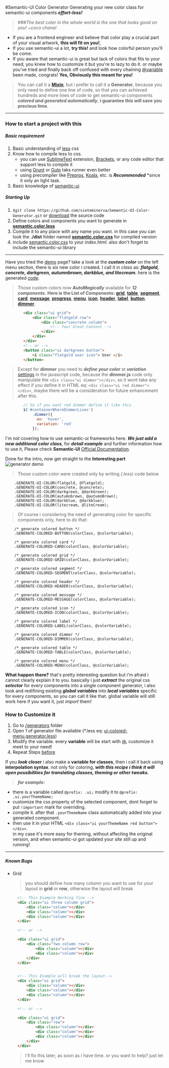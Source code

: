 
#Semantic-UI Color Generator
Generating your new color class for semantic-ui components **_effort-less!_**

> ###_The best color in the whole world is the one that looks good on you!_
~*coco chanel*

+ If you are a frontend engineer and believe that color play a crucial part of your visual artwork, **this will fit on you!**,
+ If you use semantic-ui a lot, **try this!** and look how colorful person you'll be come.
+ If you aware that semantic-ui is great but lack of colors that fits to your need, you knew how to customize it but you're to lazy to do it. or maybe you've tried and finally back off confused with every chaining [@variable](http://lesscss.org/features/#variables-feature) been made, congrats! **Yes, Obviously this meant for you!**

>You can call it a [**Mixin**](http://lesscss.org/features/#mixins-parametric-feature), but i prefer to call it a **Generator**, because you only need to define one line of code, so that you can achieved hundreds and more lines of code to get semantic-ui components **_colored and generated automatically_**, **i guarantee this will save you precious time.**

-------------
### How to start a project with this
##### Basic requirement
1. Basic understanding of [less](http://lesscss.org/#) css 
2. Know how to compile less to css.
   + you can use [SublimeText](https://www.sublimetext.com/) extension, [Brackets](http://brackets.io/), or any code editor that support less to compile it
   + using [Grunt](http://gruntjs.com/plugins) or [Gulp](http://gulpjs.com/plugins/) taks runner even better
   + using precompiler like [Prepros](https://prepros.io/), [Koala](http://koala-app.com/), etc. is **_Recommended_** *since it only an light task.
3. Basic knowledge of [semantic-ui](http://semantic-ui.com)

##### Starting Up
1. `$git clone https://github.com/sieteminerva/Semantic-UI-Color-Generator.git` or [download][downloadZip] the source code
2. Define colors and components you want to generate in **[semantic.color.less][colorless]**
3. Compile it to any place with any name you want.
   in this case you can look the **./dist** folder named **[semantic.color.css][colorcss]** for compiled version
4. include [semantic.color.css][colorcss] to your _index.html_.
   also don't forget to include the semantic-ui library 

------------

Have you tried the [demo][demosite] page? take a look at the **_custom color_** on the left menu section, there is six new color i created. I call it in _class_ as: **_flatgold, concrete, darkgreen, autumnbrown, darkblue, and litecream._** here is the generated [code][colorcss].



> Those custom colors now **_AutoMagically_** available for **_12 components._**
**Here is the List of Components:** 
**[grid](http://semantic-ui.com/collections/grid.html#colored)**, **[table](http://semantic-ui.com/collections/table.html#colored)**, **[segment](http://semantic-ui.com/elements/segment.html#colored)**, **[card](http://semantic-ui.com/views/card.html#colored)**, **[message](http://semantic-ui.com/collections/message.html#colored)**, **[progress](http://semantic-ui.com/modules/progress.html#color)**, **[menu](http://semantic-ui.com/collections/menu.html#colored)**, **[icon](http://semantic-ui.com/elements/icon.html#colored)**, **[header](http://semantic-ui.com/elements/header.html#colored)**, **[label](http://semantic-ui.com/elements/label.html#colored)**, **[button](http://semantic-ui.com/elements/button.html#colored)**, **[dimmer](http://semantic-ui.com/modules/dimmer.html)**. 


```html
		<div class="ui grid">
			<div class="flatgold row">
				<div class="concrete column">
					<!-- Your Great Content -->
				</div>
			</div>
		</div>
		<!-- or -->
		<button class="ui darkgreen button">
			<i class="flatgold user icon"> User </i>
		</button>
```
>Except for **dimmer** you need to **_define your color_** at **_variation_** [settings](http://semantic-ui.com/modules/dimmer.html#/settings) in the javascript code, because the **dimmer.js** code only manipulate the `<div class="ui dimmer"></div>`, so it wont take any effect if you define it in HTML eq: `<div class="ui red dimmer"></div>`, maybe there will be a consideration for future enhancement after this. 

```js
		// So if you want red dimmer define it like this
		$('#containerWhereDimmerLives')
	        .dimmer({
	          on: 'hover',
	          variation: 'red'
	        });
```
I'm not covering how to use semantic-ui frameworks here. **_We just add a new additional color class_**, for **_detail example_** and further information how to use it, Please check **Semantic-UI** [Official Documentation](http://semantic-ui.com/).


Done for the intro, now get straight to the **Interesting part**
![generator demo][demo]

>Those custom color were created only by writing _(.less)_ code below 

```less
	.GENERATE-UI-COLOR(flatgold, @flatgold);
	.GENERATE-UI-COLOR(concrete, @concrete);
	.GENERATE-UI-COLOR(darkgreen, @darkGreen);
	.GENERATE-UI-COLOR(autumnbrown, @autumnBrown);
	.GENERATE-UI-COLOR(darkblue, @darkblue);
	.GENERATE-UI-COLOR(litecream, @liteCream);
```
>Of course i considering the need of generating color for specific components only, here to do that:

```less
	/* generate colored button */
	.GENERATE-COLORED-BUTTON(colorClass, @colorVariable);

	/* generate colored card */
	.GENERATE-COLORED-CARD(colorClass, @colorVariable);

	/* generate colored grid */
	.GENERATE-COLORED-GRID(colorClass, @colorVariable);

	/* generate colored segment */
	.GENERATE-COLORED-SEGMENT(colorClass, @colorVariable);

	/* generate colored header */
	.GENERATE-COLORED-HEADER(colorClass, @colorVariable);

	/* generate colored message */
	.GENERATE-COLORED-MESSAGE(colorClass, @colorVariable);

	/* generate colored icon */
	.GENERATE-COLORED-ICON(colorClass, @colorVariable);

	/* generate colored label */
	.GENERATE-COLORED-LABEL(colorClass, @colorVariable);

	/* generate colored dimmer */
	.GENERATE-COLORED-DIMMER(colorClass, @colorVariable);

	/* generate colored table */
	.GENERATE-COLORED-TABLE(colorClass, @colorVariable);

	/* generate colored menu */
	.GENERATE-COLORED-MENU(colorClass, @colorVariable);
```

**What happen there?** that's pretty interesting question but i'm afraid i cannot clearly explain it to you.
basically i just **_extract_** the original css **_selector_** for every components into a single component generator, i also took and redifining existing **_global variables_** into **_local variables_** specific for every components, so you can call it like that. global variable will still work here if you want it, just _import_ them!

### How to Customize it
1. Go to [/generators][generatorFolder] folder
2. Open 1 of generator file available (*.less eq: [ui-colored-menu.generator.less][menuGenerator])
3. Modify the variable.
   every **variable** will be start with [@](http://lesscss.org/features/#variables-feature), customize it meet to your need!
4. Repeat Steps [before](#starting-up)

 
If you **_look closer_** i also make a **variable for classes**, then i call it back using **interpolation syntax**. not only for coloring, **_with this recipe i think it will open possibilities for translating classes, theming or other tweaks._**
>**_for example:_** 
+ there is a variable called `@prefix: .ui;` modify it to `@prefix: .ui.yourThemeName;` 
+ customize the css property of the selected component, dont forget to put `!important` mark for overriding.
+ compile it. after that `.yourThemeName` class automatically added into your generated component. 
+ then use it in your HTML `<div class="ui yourThemeName red button"></div>`. <br>
in my case it's more easy for theming, without affecting the original version, and when semantic-ui got updated your site still up and running! 

--------
##### Known Bugs
+ Grid
  > you should define how many column you want to use for your layout in **grid** or **row**, otherwise the layout will break

  ```html
	<!-- This Example Working fine -->
	<div class="ui three column grid">
		<div class="column"></div>
		<div class="column"></div>
		<div class="column"></div>
	</div>

	<!-- or -->

	<div class="ui grid">
		<div class="two column row">
			<div class="column"></div>
			<div class="column"></div>
		</div>
	</div>


	<!-- This Example will break the layout-->
	<div class="ui grid">
		<div class="column"></div>
		<div class="column"></div>
		<div class="column"></div>
	</div>

	<!-- or -->

	<div class="ui grid">
		<div class="row">
			<div class="column"></div>
			<div class="column"></div>
			<div class="column"></div>
		</div>
	</div>

  ```
  > i'll fix this later, as soon as i have time. or you want to help? just let me know

[colorcss]: ./dist/semantic.color.css
[colorless]: ./src/semantic.color.less
[menuGenerator]: ./src/generators/ui-colored-menu.generator.less
[demo]: ./docs/assets/images/generator_color.gif
[generatorFolder]: ./src/generators/
[demoSite]: https://sieteminerva.github.io/Semantic-UI-Color-Generator/
[downloadZip]: https://github.com/sieteminerva/Semantic-UI-Color-Generator/archive/master.zip